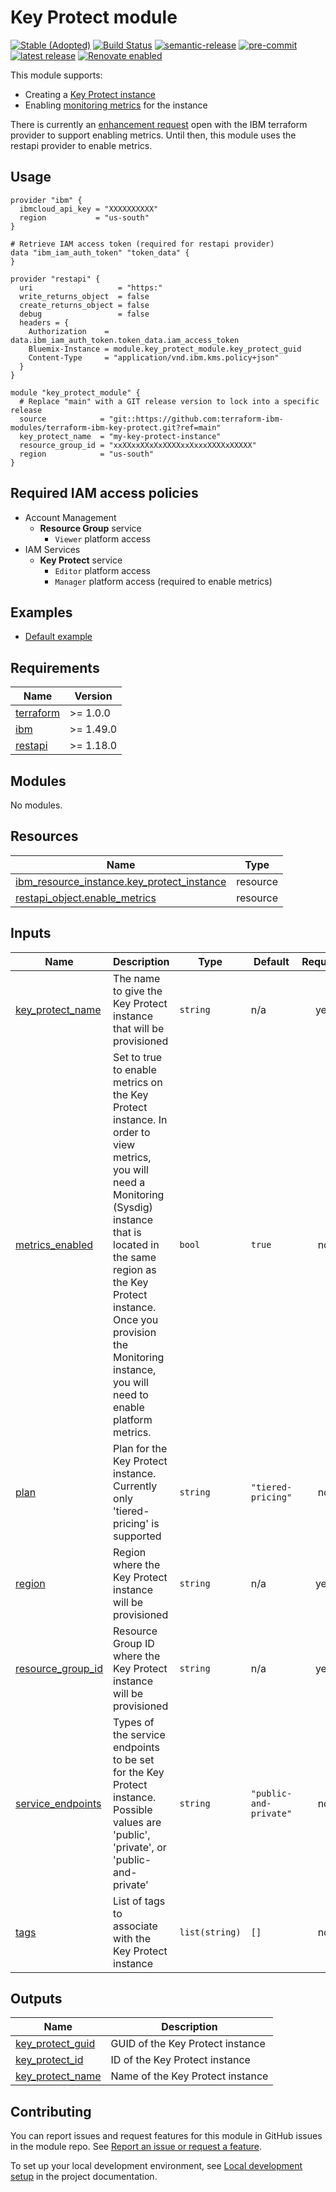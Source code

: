 # Key Protect module
[![Stable (Adopted)](https://img.shields.io/badge/Status-Stable%20(Adopted)-yellowgreen?style=plastic)](https://terraform-ibm-modules.github.io/documentation/#/badge-status)
[![Build Status](https://github.com/terraform-ibm-modules/terraform-ibm-key-protect/actions/workflows/ci.yml/badge.svg)](https://github.com/terraform-ibm-modules/terraform-ibm-key-protect/actions/workflows/ci.yml)
[![semantic-release](https://img.shields.io/badge/%20%20%F0%9F%93%A6%F0%9F%9A%80-semantic--release-e10079.svg)](https://github.com/semantic-release/semantic-release)
[![pre-commit](https://img.shields.io/badge/pre--commit-enabled-brightgreen?logo=pre-commit&logoColor=white)](https://github.com/pre-commit/pre-commit)
[![latest release](https://img.shields.io/github/v/release/terraform-ibm-modules/terraform-ibm-key-protect?logo=GitHub&sort=semver)](https://github.com/terraform-ibm-modules/terraform-ibm-key-protect/releases/latest)
[![Renovate enabled](https://img.shields.io/badge/renovate-enabled-brightgreen.svg)](https://renovatebot.com/)

This module supports:
- Creating a [Key Protect instance](https://cloud.ibm.com/docs/key-protect?topic=key-protect-about)
- Enabling [monitoring metrics](https://cloud.ibm.com/docs/key-protect?topic=key-protect-manage-monitor-metrics) for the instance

There is currently an [enhancement request](https://github.com/IBM-Cloud/terraform-provider-ibm/issues/4256) open with the IBM terraform provider to support enabling metrics. Until then, this module uses the restapi provider to enable metrics.

## Usage

```hcl
provider "ibm" {
  ibmcloud_api_key = "XXXXXXXXXX"
  region           = "us-south"
}

# Retrieve IAM access token (required for restapi provider)
data "ibm_iam_auth_token" "token_data" {
}

provider "restapi" {
  uri                   = "https:"
  write_returns_object  = false
  create_returns_object = false
  debug                 = false
  headers = {
    Authorization    = data.ibm_iam_auth_token.token_data.iam_access_token
    Bluemix-Instance = module.key_protect_module.key_protect_guid
    Content-Type     = "application/vnd.ibm.kms.policy+json"
  }
}

module "key_protect_module" {
  # Replace "main" with a GIT release version to lock into a specific release
  source            = "git::https://github.com:terraform-ibm-modules/terraform-ibm-key-protect.git?ref=main"
  key_protect_name  = "my-key-protect-instance"
  resource_group_id = "xxXXxxXXxXxXXXXxxXxxxXXXXxXXXXX"
  region            = "us-south"
}
```
## Required IAM access policies

- Account Management
    - **Resource Group** service
        - `Viewer` platform access
- IAM Services
    - **Key Protect** service
        - `Editor` platform access
        - `Manager` platform access (required to enable metrics)

<!-- BEGIN EXAMPLES HOOK -->
## Examples

- [ Default example](examples/default)
<!-- END EXAMPLES HOOK -->

<!-- BEGINNING OF PRE-COMMIT-TERRAFORM DOCS HOOK -->
## Requirements

| Name | Version |
|------|---------|
| <a name="requirement_terraform"></a> [terraform](#requirement\_terraform) | >= 1.0.0 |
| <a name="requirement_ibm"></a> [ibm](#requirement\_ibm) | >= 1.49.0 |
| <a name="requirement_restapi"></a> [restapi](#requirement\_restapi) | >= 1.18.0 |

## Modules

No modules.

## Resources

| Name | Type |
|------|------|
| [ibm_resource_instance.key_protect_instance](https://registry.terraform.io/providers/IBM-Cloud/ibm/latest/docs/resources/resource_instance) | resource |
| [restapi_object.enable_metrics](https://registry.terraform.io/providers/Mastercard/restapi/latest/docs/resources/object) | resource |

## Inputs

| Name | Description | Type | Default | Required |
|------|-------------|------|---------|:--------:|
| <a name="input_key_protect_name"></a> [key\_protect\_name](#input\_key\_protect\_name) | The name to give the Key Protect instance that will be provisioned | `string` | n/a | yes |
| <a name="input_metrics_enabled"></a> [metrics\_enabled](#input\_metrics\_enabled) | Set to true to enable metrics on the Key Protect instance. In order to view metrics, you will need a Monitoring (Sysdig) instance that is located in the same region as the Key Protect instance. Once you provision the Monitoring instance, you will need to enable platform metrics. | `bool` | `true` | no |
| <a name="input_plan"></a> [plan](#input\_plan) | Plan for the Key Protect instance. Currently only 'tiered-pricing' is supported | `string` | `"tiered-pricing"` | no |
| <a name="input_region"></a> [region](#input\_region) | Region where the Key Protect instance will be provisioned | `string` | n/a | yes |
| <a name="input_resource_group_id"></a> [resource\_group\_id](#input\_resource\_group\_id) | Resource Group ID where the Key Protect instance will be provisioned | `string` | n/a | yes |
| <a name="input_service_endpoints"></a> [service\_endpoints](#input\_service\_endpoints) | Types of the service endpoints to be set for the Key Protect instance. Possible values are 'public', 'private', or 'public-and-private' | `string` | `"public-and-private"` | no |
| <a name="input_tags"></a> [tags](#input\_tags) | List of tags to associate with the Key Protect instance | `list(string)` | `[]` | no |

## Outputs

| Name | Description |
|------|-------------|
| <a name="output_key_protect_guid"></a> [key\_protect\_guid](#output\_key\_protect\_guid) | GUID of the Key Protect instance |
| <a name="output_key_protect_id"></a> [key\_protect\_id](#output\_key\_protect\_id) | ID of the Key Protect instance |
| <a name="output_key_protect_name"></a> [key\_protect\_name](#output\_key\_protect\_name) | Name of the Key Protect instance |
<!-- END OF PRE-COMMIT-TERRAFORM DOCS HOOK -->
<!-- BEGIN CONTRIBUTING HOOK -->

<!-- Leave this section as is so that your module has a link to local development environment set up steps for contributors to follow -->
## Contributing

You can report issues and request features for this module in GitHub issues in the module repo. See [Report an issue or request a feature](https://github.com/terraform-ibm-modules/.github/blob/main/.github/SUPPORT.md).

To set up your local development environment, see [Local development setup](https://terraform-ibm-modules.github.io/documentation/#/local-dev-setup) in the project documentation.
<!-- Source for this readme file: https://github.com/terraform-ibm-modules/common-dev-assets/tree/main/module-assets/ci/module-template-automation -->
<!-- END CONTRIBUTING HOOK -->
